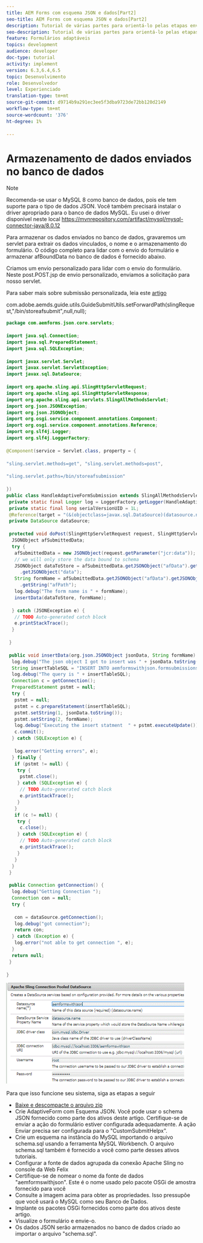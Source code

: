 ```yaml
---
title: AEM Forms com esquema JSON e dados[Part2]
seo-title: AEM Forms com esquema JSON e dados[Part2]
description: Tutorial de várias partes para orientá-lo pelas etapas envolvidas na criação do formulário adaptável com esquema JSON e consulta dos dados enviados.
seo-description: Tutorial de várias partes para orientá-lo pelas etapas envolvidas na criação do formulário adaptável com esquema JSON e consulta dos dados enviados.
feature: Formulários adaptáveis
topics: development
audience: developer
doc-type: tutorial
activity: implement
version: 6.3,6.4,6.5
topic: Desenvolvimento
role: Desenvolvedor
level: Experienciado
translation-type: tm+mt
source-git-commit: d9714b9a291ec3ee5f3dba9723de72bb120d2149
workflow-type: tm+mt
source-wordcount: '376'
ht-degree: 1%

---
```



# Armazenamento de dados enviados no banco de dados


>[!NOTE]
>
>Recomenda-se usar o MySQL 8 como banco de dados, pois ele tem suporte para o tipo de dados JSON. Você também precisará instalar o driver apropriado para o banco de dados MySQL. Eu usei o driver disponível neste local https://mvnrepository.com/artifact/mysql/mysql-connector-java/8.0.12

Para armazenar os dados enviados no banco de dados, gravaremos um servlet para extrair os dados vinculados, o nome e o armazenamento do formulário. O código completo para lidar com o envio do formulário e armazenar afBoundData no banco de dados é fornecido abaixo.

Criamos um envio personalizado para lidar com o envio do formulário. Neste post.POST.jsp de envio personalizado, enviamos a solicitação para nosso servlet.

Para saber mais sobre submissão personalizada, leia este [artigo](https://helpx.adobe.com/experience-manager/kt/forms/using/custom-submit-aem-forms-article.html)

com.adobe.aemds.guide.utils.GuideSubmitUtils.setForwardPath(slingRequest,&quot;/bin/storeafsubmit&quot;,null,null);

```java
package com.aemforms.json.core.servlets;

import java.sql.Connection;
import java.sql.PreparedStatement;
import java.sql.SQLException;

import javax.servlet.Servlet;
import javax.servlet.ServletException;
import javax.sql.DataSource;

import org.apache.sling.api.SlingHttpServletRequest;
import org.apache.sling.api.SlingHttpServletResponse;
import org.apache.sling.api.servlets.SlingAllMethodsServlet;
import org.json.JSONException;
import org.json.JSONObject;
import org.osgi.service.component.annotations.Component;
import org.osgi.service.component.annotations.Reference;
import org.slf4j.Logger;
import org.slf4j.LoggerFactory;

@Component(service = Servlet.class, property = {

"sling.servlet.methods=get", "sling.servlet.methods=post",

"sling.servlet.paths=/bin/storeafsubmission"

})
public class HandleAdaptiveFormSubmission extends SlingAllMethodsServlet {
 private static final Logger log = LoggerFactory.getLogger(HandleAdaptiveFormSubmission.class);
 private static final long serialVersionUID = 1L;
 @Reference(target = "(&(objectclass=javax.sql.DataSource)(datasource.name=aemformswithjson))")
 private DataSource dataSource;

 protected void doPost(SlingHttpServletRequest request, SlingHttpServletResponse response) throws ServletException {
  JSONObject afSubmittedData;
  try {
   afSubmittedData = new JSONObject(request.getParameter("jcr:data"));
   // we will only store the data bound to schema
   JSONObject dataToStore = afSubmittedData.getJSONObject("afData").getJSONObject("afBoundData")
     .getJSONObject("data");
   String formName = afSubmittedData.getJSONObject("afData").getJSONObject("afSubmissionInfo")
     .getString("afPath");
   log.debug("The form name is " + formName);
   insertData(dataToStore, formName);

  } catch (JSONException e) {
   // TODO Auto-generated catch block
   e.printStackTrace();
  }

 }

 public void insertData(org.json.JSONObject jsonData, String formName) {
  log.debug("The json object I got to insert was " + jsonData.toString());
  String insertTableSQL = "INSERT INTO aemformswithjson.formsubmissions(formdata,formname) VALUES(?,?)";
  log.debug("The query is " + insertTableSQL);
  Connection c = getConnection();
  PreparedStatement pstmt = null;
  try {
   pstmt = null;
   pstmt = c.prepareStatement(insertTableSQL);
   pstmt.setString(1, jsonData.toString());
   pstmt.setString(2, formName);
   log.debug("Executing the insert statment  " + pstmt.executeUpdate());
   c.commit();
  } catch (SQLException e) {

   log.error("Getting errors", e);
  } finally {
   if (pstmt != null) {
    try {
     pstmt.close();
    } catch (SQLException e) {
     // TODO Auto-generated catch block
     e.printStackTrace();
    }
   }
   if (c != null) {
    try {
     c.close();
    } catch (SQLException e) {
     // TODO Auto-generated catch block
     e.printStackTrace();
    }
   }
  }
 }

 public Connection getConnection() {
  log.debug("Getting Connection ");
  Connection con = null;
  try {

   con = dataSource.getConnection();
   log.debug("got connection");
   return con;
  } catch (Exception e) {
   log.error("not able to get connection ", e);
  }
  return null;
 }

}
```

![connectionpool](assets/connectionpooled.gif)

Para que isso funcione seu sistema, siga as etapas a seguir

* [Baixe e descompacte o arquivo zip](assets/aemformswithjson.zip)
* Crie AdaptiveForm com Esquema JSON. Você pode usar o schema JSON fornecido como parte dos ativos deste artigo. Certifique-se de enviar a ação do formulário estiver configurada adequadamente. A ação Enviar precisa ser configurada para o &quot;CustomSubmitHelpx&quot;.
* Crie um esquema na instância do MySQL importando o arquivo schema.sql usando a ferramenta MySQL Workbench. O arquivo schema.sql também é fornecido a você como parte desses ativos tutoriais.
* Configurar a fonte de dados agrupada da conexão Apache Sling no console da Web Felix
* Certifique-se de nomear o nome da fonte de dados &quot;aemformswithjson&quot;. Este é o nome usado pelo pacote OSGi de amostra fornecido para você
* Consulte a imagem acima para obter as propriedades. Isso pressupõe que você usará o MySQL como seu Banco de Dados.
* Implante os pacotes OSGi fornecidos como parte dos ativos deste artigo.
* Visualize o formulário e envie-o.
* Os dados JSON serão armazenados no banco de dados criado ao importar o arquivo &quot;schema.sql&quot;.
